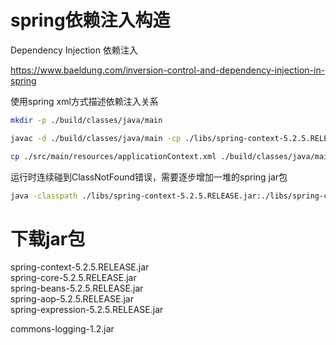 spring依赖注入构造
================

Dependency Injection 依赖注入

https://www.baeldung.com/inversion-control-and-dependency-injection-in-spring

使用spring xml方式描述依赖注入关系

```bash
mkdir -p ./build/classes/java/main

javac -d ./build/classes/java/main -cp ./libs/spring-context-5.2.5.RELEASE.jar:./libs/spring-core-5.2.5.RELEASE.jar:libs/spring-beans-5.2.5.RELEASE.jar:. ./src/main/java/*.java

cp ./src/main/resources/applicationContext.xml ./build/classes/java/main
```

运行时连续碰到ClassNotFound错误，需要逐步增加一堆的spring jar包

```bash
java -classpath ./libs/spring-context-5.2.5.RELEASE.jar:./libs/spring-core-5.2.5.RELEASE.jar:./libs/spring-beans-5.2.5.RELEASE.jar:./libs/spring-aop-5.2.5.RELEASE.jar:./libs/commons-logging-1.2.jar:./libs/spring-expression-5.2.5.RELEASE.jar:./build/classes/java/main:. App
```

下载jar包
========

spring-context-5.2.5.RELEASE.jar  
spring-core-5.2.5.RELEASE.jar  
spring-beans-5.2.5.RELEASE.jar  
spring-aop-5.2.5.RELEASE.jar  
spring-expression-5.2.5.RELEASE.jar  

commons-logging-1.2.jar